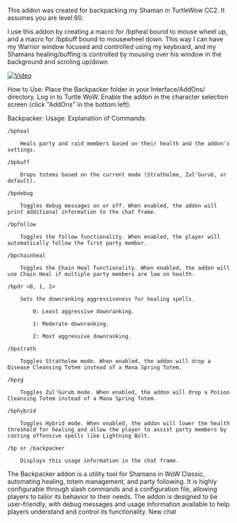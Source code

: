 This addon was created for backpacking my Shaman in TurtleWow CC2. It assumes you are level 60.

I use this addon by creating a macro for /bpheal bound to mouse wheel up, and a macro for /bpbuff bound to mousewheel down. This way I can have my Warrior window focused and controlled using my keyboard, and my Shamans healing/buffing is controlled by mousing over his window in the background and scroling up/down

[![Video](https://img.youtube.com/vi/68p6u27n1M0/0.jpg)](https://youtu.be/68p6u27n1M0)

How to Use:
    Place the Backpacker folder in your Interface/AddOns/ directory.
    Log in to Turtle WoW.
    Enable the addon in the character selection screen (click "AddOns" in the bottom left).

Backpacker: Usage:
Explanation of Commands:

    /bpheal

        Heals party and raid members based on their health and the addon's settings.

    /bpbuff

        Drops totems based on the current mode (Stratholme, Zul'Gurub, or default).

    /bpdebug

        Toggles debug messages on or off. When enabled, the addon will print additional information to the chat frame.

    /bpfollow

        Toggles the follow functionality. When enabled, the player will automatically follow the first party member.

    /bpchainheal

        Toggles the Chain Heal functionality. When enabled, the addon will use Chain Heal if multiple party members are low on health.

    /bpdr <0, 1, 2>

        Sets the downranking aggressiveness for healing spells.

            0: Least aggressive downranking.

            1: Moderate downranking.

            2: Most aggressive downranking.

    /bpstrath

        Toggles Stratholme mode. When enabled, the addon will drop a Disease Cleansing Totem instead of a Mana Spring Totem.

    /bpzg

        Toggles Zul'Gurub mode. When enabled, the addon will drop a Poison Cleansing Totem instead of a Mana Spring Totem.

    /bphybrid

        Toggles Hybrid mode. When enabled, the addon will lower the health threshold for healing and allow the player to assist party members by casting offensive spells like Lightning Bolt.

    /bp or /backpacker

        Displays this usage information in the chat frame.


The Backpacker addon is a utility tool for Shamans in WoW Classic, automating healing, totem management, and party following. It is highly configurable through slash commands and a configuration file, allowing players to tailor its behavior to their needs. The addon is designed to be user-friendly, with debug messages and usage information available to help players understand and control its functionality.
New chat
